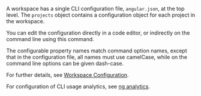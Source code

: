A workspace has a single CLI configuration file, `angular.json`, at the top level.
The `projects` object contains a configuration object for each project in the workspace.

You can edit the configuration directly in a code editor,
or indirectly on the command line using this command.

The configurable property names match command option names,
except that in the configuration file, all names must use camelCase,
while on the command line options can be given dash-case.

For further details, see [Workspace Configuration](reference/configs/workspace-config).

For configuration of CLI usage analytics, see [ng analytics](cli/analytics).
